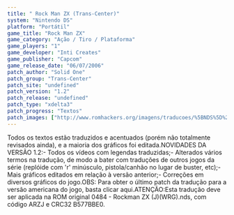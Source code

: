 ```yaml
---
title: " Rock Man ZX (Trans-Center)"
system: "Nintendo DS"
platform: "Portátil"
game_title: "Rock Man ZX"
game_category: "Ação / Tiro / Plataforma"
game_players: "1"
game_developer: "Inti Creates"
game_publisher: "Capcom"
game_release_date: "06/07/2006"
patch_author: "Solid One"
patch_group: "Trans-Center"
patch_site: "undefined"
patch_version: "1.2"
patch_release: "undefined"
patch_type: "xdelta3"
patch_progress: "Textos"
patch_images: ["http://www.romhackers.org/imagens/traducoes/%5BNDS%5D%20Rock%20Man%20ZX%20-%20Trans-Center%20-%201.png","http://www.romhackers.org/imagens/traducoes/%5BNDS%5D%20Rock%20Man%20ZX%20-%20Trans-Center%20-%202.png","http://www.romhackers.org/imagens/traducoes/%5BNDS%5D%20Rock%20Man%20ZX%20-%20Trans-Center%20-%203.png"]
---
```

Todos os textos estão traduzidos e acentuados (porém não totalmente revisados ainda), e a maioria dos gráficos foi editada.NOVIDADES DA VERSÃO 1.2:- Todos os vídeos com legendas traduzidas;- Alterados vários termos na tradução, de modo a bater com traduções de outros jogos da série (replóide com 'r' minúsculo, pistola/canhão no lugar de buster, etc);- Mais gráficos editados em relação à versão anterior;- Correções em diversos gráficos do jogo.OBS: Para obter o último patch da tradução para a versão americana do jogo, basta clicar aqui.ATENÇÃO:Esta tradução deve ser aplicada na ROM original 0484 - Rockman ZX (J)(WRG).nds, com código ARZJ e CRC32 B577BBE0.